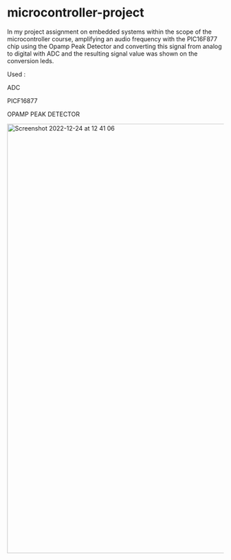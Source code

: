 # microcontroller-project

<p>In my project assignment on embedded systems within the scope of the microcontroller course, amplifying an audio frequency with the PIC16F877 chip using the Opamp Peak Detector and converting this signal from analog to digital with ADC and the resulting signal value was shown on the conversion leds. </p>

Used :
<p>ADC</p>
<p>PICF16877</p>
<p>OPAMP PEAK DETECTOR</p>

<img width="1000" alt="Screenshot 2022-12-24 at 12 41 06" src="https://user-images.githubusercontent.com/76161957/209430863-fc7dbd90-699a-4239-bad8-b69088a3089f.png">
